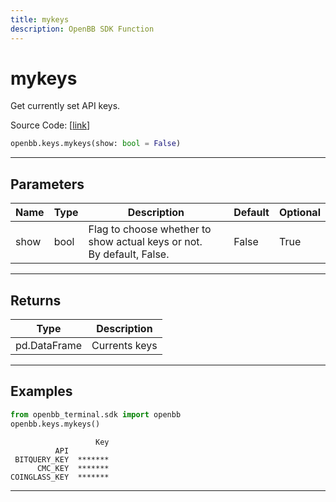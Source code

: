 ```yaml
---
title: mykeys
description: OpenBB SDK Function
---
```


# mykeys

Get currently set API keys.

Source Code: [[link](https://github.com/OpenBB-finance/OpenBBTerminal/tree/main/openbb_terminal/keys_model.py#L241)]

```python
openbb.keys.mykeys(show: bool = False)
```

---

## Parameters

| Name | Type | Description | Default | Optional |
| ---- | ---- | ----------- | ------- | -------- |
| show | bool | Flag to choose whether to show actual keys or not.<br/>By default, False. | False | True |


---

## Returns

| Type | Description |
| ---- | ----------- |
| pd.DataFrame | Currents keys |
---

## Examples

```python
from openbb_terminal.sdk import openbb
openbb.keys.mykeys()
```

```
                   Key
          API
 BITQUERY_KEY  *******
      CMC_KEY  *******
COINGLASS_KEY  *******
```
---

